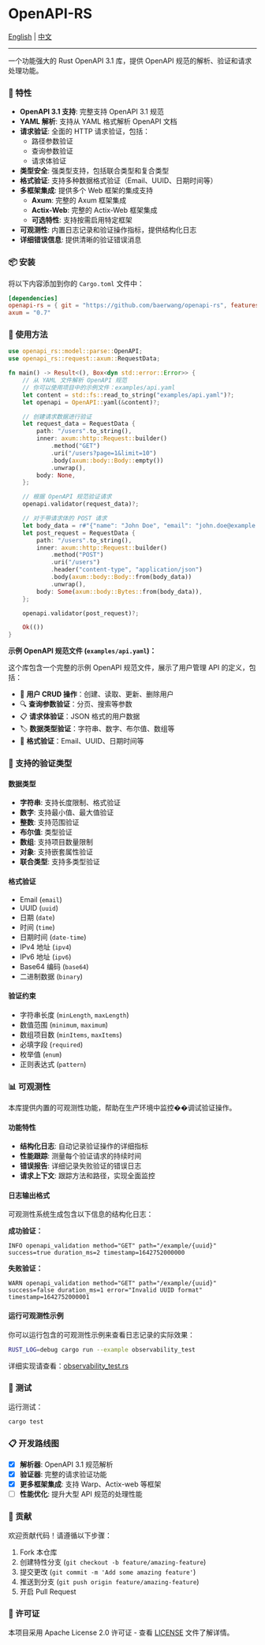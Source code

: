 # OpenAPI-RS

[English](README.md) | [中文](README-ZH.md)

---

一个功能强大的 Rust OpenAPI 3.1 库，提供 OpenAPI 规范的解析、验证和请求处理功能。

### 🚀 特性

- **OpenAPI 3.1 支持**: 完整支持 OpenAPI 3.1 规范
- **YAML 解析**: 支持从 YAML 格式解析 OpenAPI 文档
- **请求验证**: 全面的 HTTP 请求验证，包括：
    - 路径参数验证
    - 查询参数验证
    - 请求体验证
- **类型安全**: 强类型支持，包括联合类型和复合类型
- **格式验证**: 支持多种数据格式验证（Email、UUID、日期时间等）
- **多框架集成**: 提供多个 Web 框架的集成支持
    - **Axum**: 完整的 Axum 框架集成
    - **Actix-Web**: 完整的 Actix-Web 框架集成
    - **可选特性**: 支持按需启用特定框架
- **可观测性**: 内置日志记录和验证操作指标，提供结构化日志
- **详细错误信息**: 提供清晰的验证错误消息

### 📦 安装

将以下内容添加到你的 `Cargo.toml` 文件中：

```toml
[dependencies]
openapi-rs = { git = "https://github.com/baerwang/openapi-rs", features = ["axum"] }
axum = "0.7"
```

### 🔧 使用方法

```rust
use openapi_rs::model::parse::OpenAPI;
use openapi_rs::request::axum::RequestData;

fn main() -> Result<(), Box<dyn std::error::Error>> {
    // 从 YAML 文件解析 OpenAPI 规范
    // 你可以使用项目中的示例文件：examples/api.yaml
    let content = std::fs::read_to_string("examples/api.yaml")?;
    let openapi = OpenAPI::yaml(&content)?;

    // 创建请求数据进行验证
    let request_data = RequestData {
        path: "/users".to_string(),
        inner: axum::http::Request::builder()
            .method("GET")
            .uri("/users?page=1&limit=10")
            .body(axum::body::Body::empty())
            .unwrap(),
        body: None,
    };

    // 根据 OpenAPI 规范验证请求
    openapi.validator(request_data)?;

    // 对于带请求体的 POST 请求
    let body_data = r#"{"name": "John Doe", "email": "john.doe@example.com", "age": 30}"#;
    let post_request = RequestData {
        path: "/users".to_string(),
        inner: axum::http::Request::builder()
            .method("POST")
            .uri("/users")
            .header("content-type", "application/json")
            .body(axum::body::Body::from(body_data))
            .unwrap(),
        body: Some(axum::body::Bytes::from(body_data)),
    };

    openapi.validator(post_request)?;

    Ok(())
}
```

**示例 OpenAPI 规范文件 (`examples/api.yaml`)：**

这个库包含一个完整的示例 OpenAPI 规范文件，展示了用户管理 API 的定义，包括：

- 📝 **用户 CRUD 操作**：创建、读取、更新、删除用户
- 🔍 **查询参数验证**：分页、搜索等参数
- 📋 **请求体验证**：JSON 格式的用户数据
- 🏷️ **数据类型验证**：字符串、数字、布尔值、数组等
- 📧 **格式验证**：Email、UUID、日期时间等

### 🎯 支持的验证类型

#### 数据类型

- **字符串**: 支持长度限制、格式验证
- **数字**: 支持最小值、最大值验证
- **整数**: 支持范围验证
- **布尔值**: 类型验证
- **数组**: 支持项目数量限制
- **对象**: 支持嵌套属性验证
- **联合类型**: 支持多类型验证

#### 格式验证

- Email (`email`)
- UUID (`uuid`)
- 日期 (`date`)
- 时间 (`time`)
- 日期时间 (`date-time`)
- IPv4 地址 (`ipv4`)
- IPv6 地址 (`ipv6`)
- Base64 编码 (`base64`)
- 二进制数据 (`binary`)

#### 验证约束

- 字符串长度 (`minLength`, `maxLength`)
- 数值范围 (`minimum`, `maximum`)
- 数组项目数 (`minItems`, `maxItems`)
- 必填字段 (`required`)
- 枚举值 (`enum`)
- 正则表达式 (`pattern`)

### 📊 可观测性

本库提供内置的可观测性功能，帮助在生产环境中监控��调试验证操作。

#### 功能特性

- **结构化日志**: 自动记录验证操作的详细指标
- **性能跟踪**: 测量每个验证请求的持续时间
- **错误报告**: 详细记录失败验证的错误日志
- **请求上下文**: 跟踪方法和路径，实现全面监控

#### 日志输出格式

可观测性系统生成包含以下信息的结构化日志：

**成功验证：**

```
INFO openapi_validation method="GET" path="/example/{uuid}" success=true duration_ms=2 timestamp=1642752000000
```

**失败验证：**

```
WARN openapi_validation method="GET" path="/example/{uuid}" success=false duration_ms=1 error="Invalid UUID format" timestamp=1642752000001
```

#### 运行可观测性示例

你可以运行包含的可观测性示例来查看日志记录的实际效果：

```bash
RUST_LOG=debug cargo run --example observability_test
```

详细实现请查看：[observability_test.rs](examples/observability_test.rs)

### 🧪 测试

运行测试：

```bash
cargo test
```

### 📋 开发路线图

- [x] **解析器**: OpenAPI 3.1 规范解析
- [x] **验证器**: 完整的请求验证功能
- [x] **更多框架集成**: 支持 Warp、Actix-web 等框架
- [ ] **性能优化**: 提升大型 API 规范的处理性能

### 🤝 贡献

欢迎贡献代码！请遵循以下步骤：

1. Fork 本仓库
2. 创建特性分支 (`git checkout -b feature/amazing-feature`)
3. 提交更改 (`git commit -m 'Add some amazing feature'`)
4. 推送到分支 (`git push origin feature/amazing-feature`)
5. 开启 Pull Request

### 📄 许可证

本项目采用 Apache License 2.0 许可证 - 查看 [LICENSE](LICENSE) 文件了解详情。
